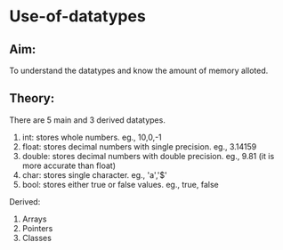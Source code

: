 # Use-of-datatypes

## Aim:
To understand the datatypes and know the amount of memory alloted.

## Theory:
There are 5 main and 3 derived datatypes.
1. int: stores whole numbers. eg., 10,0,-1
2. float: stores decimal numbers with single precision. eg., 3.14159
3. double: stores decimal numbers with double precision. eg., 9.81 (it is more accurate than float)
4. char: stores single character. eg., 'a','$'
5. bool: stores either true or false values. eg., true, false

Derived:
1. Arrays
2. Pointers
3. Classes
   

